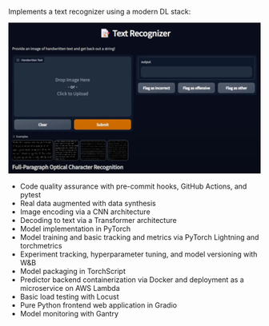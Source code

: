 Implements a text recognizer using a modern DL stack:

![Alt text](image.png)

- Code quality assurance with pre-commit hooks, GitHub Actions, and pytest
- Real data augmented with data synthesis
- Image encoding via a CNN architecture
- Decoding to text via a Transformer architecture
- Model implementation in PyTorch
- Model training and basic tracking and metrics via PyTorch Lightning and torchmetrics
- Experiment tracking, hyperparameter tuning, and model versioning with W&B
- Model packaging in TorchScript
- Predictor backend containerization via Docker and deployment as a microservice on AWS Lambda
- Basic load testing with Locust
- Pure Python frontend web application in Gradio
- Model monitoring with Gantry
